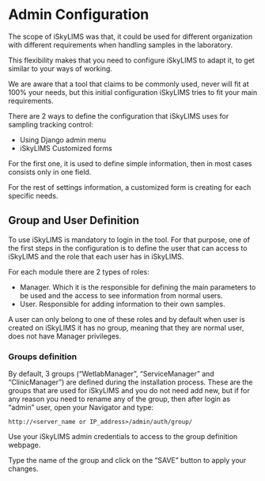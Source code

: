 # Admin Configuration

The scope of iSkyLIMS was that, it could be used for different organization with different requirements when handling samples in the laboratory.

This flexibility makes that you need to configure iSkyLIMS to adapt it, to get similar to your ways of working.

We are aware that a tool that claims to be commonly used, never will fit at 100% your needs, but this initial configuration iSkyLIMS tries to fit your main requirements.

There are 2 ways to define the configuration that iSkyLIMS uses for sampling tracking control:
*   Using Django admin menu
*   iSkyLIMS Customized forms

For the first one, it is used to define simple information, then in most cases consists only in one field.

For the rest of settings information, a customized form is creating for each specific needs.

## Group and User Definition

To use iSkyLIMS is mandatory to login in the tool. For that purpose, one of the first steps in the configuration is to define the user that can access to iSkyLIMS and the role that each user has in iSkyLIMS.

For each module there are 2 types of roles:
*   Manager. Which it is the responsible for defining the main parameters to be used and the access to see information from normal users.
*   User. Responsible for adding information to their own samples.

A user can only belong to one of these roles and by default when user is created on iSkyLIMS it has no group, meaning that they are normal user, does not have Manager privileges.
### Groups definition

By default, 3 groups (“WetlabManager”, “ServiceManager” and “ClinicManager”) are defined during the installation process.
These are the groups that are used for iSkyLIMS and you do not need add new, but if for any reason you need to rename any of the group, then after login as “admin” user, open your Navigator and type:

```
http://<server_name or IP_address>/admin/auth/group/
```

Use your iSkyLIMS admin credentials to access to the group definition webpage.

Type the name of the group and click on the “SAVE” button to apply your changes.
